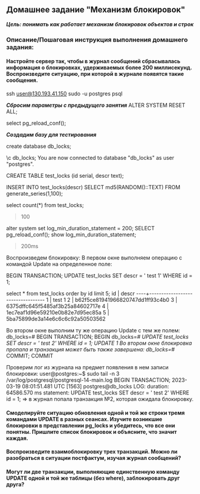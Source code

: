 ## Домашнее задание "Механизм блокировок"
***Цель: понимать как работает механизм блокировок объектов и строк***

### Описание/Пошаговая инструкция выполнения домашнего задания:

####  Настройте сервер так, чтобы в журнал сообщений сбрасывалась информация о блокировках, удерживаемых более 200 миллисекунд. Воспроизведите ситуацию, при которой в журнале появятся такие сообщения.
ssh user@130.193.41.150
sudo -u postgres psql

***Сбросим параметры с предыдущего занятия***
ALTER SYSTEM RESET ALL;

select pg_reload_conf();

***Создадим базу для тестирования***

create database db_locks;

\c db_locks;
You are now connected to database "db_locks" as user "postgres".

CREATE TABLE test_locks (id serial, descr text);

INSERT INTO test_locks(descr) SELECT md5(RANDOM()::TEXT) FROM generate_series(1,100);

select count(*) from test_locks;
>100


alter system set log_min_duration_statement = 200;
SELECT pg_reload_conf();
show log_min_duration_statement;
> 200ms

Воспроизведем блокировку:
В первом окне выполняем операцию с командой Update на определенное поле:

BEGIN TRANSACTION;
UPDATE test_locks SET descr = ' test 1'  WHERE id = 1;

select * from test_locks order by id limit 5;
 id |              descr
----+----------------------------------
  1 |  test 1
  2 | b62f5ce81941966820747dd1ff93c4b0
  3 | 6375dffc645f5485af3b25a84602717e
  4 | 1ec7eaf1d96e59210e0b82e7d95ec85a
  5 | 5ba75899de3a14e6c6c6c92a50503562
  
Во втором окне выполним ту же операцию Update с тем же полем:
db_locks=# BEGIN TRANSACTION;
BEGIN
db_locks=*# UPDATE test_locks SET descr = ' test 2'  WHERE id = 1;
UPDATE 1
Во втором окне блокировка пропала и транзакция может быть также завершена:
db_locks=*# COMMIT;
COMMIT

Проверим лог из журнала на предмет появления в нем записи блокировки:
user@postgres:~$ sudo tail -n 3 /var/log/postgresql/postgresql-14-main.log
BEGIN TRANSACTION;
2023-03-19 08:01:51.481 UTC [1563] postgres@db_locks LOG:  duration: 64586.570 ms  statement: UPDATE test_locks SET descr = ' test 2'  WHERE id = 1;
=> в журнал попала транзакция №2, которая ожидала блокировку.

#### Смоделируйте ситуацию обновления одной и той же строки тремя командами UPDATE в разных сеансах. Изучите возникшие блокировки в представлении pg_locks и убедитесь, что все они понятны. Пришлите список блокировок и объясните, что значит каждая.


#### Воспроизведите взаимоблокировку трех транзакций. Можно ли разобраться в ситуации постфактум, изучая журнал сообщений?


#### Могут ли две транзакции, выполняющие единственную команду UPDATE одной и той же таблицы (без where), заблокировать друг друга?


<!--stackedit_data:
eyJoaXN0b3J5IjpbNDAyMDk4NzE3LC02MjQyMDA1NzcsMjIzMT
Y3MTY4LDE0NjQzMDM4NTFdfQ==
-->